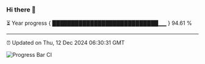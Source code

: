 ### Hi there 👋

⏳ Year progress { ████████████████████████████▁▁ } 94.61 %

---

⏰ Updated on Thu, 12 Dec 2024 06:30:31 GMT

![Progress Bar CI](https://github.com/liununu/liununu/workflows/Progress%20Bar%20CI/badge.svg)
